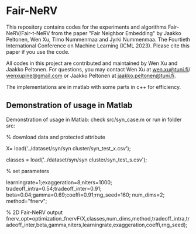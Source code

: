 # Fair-NeRV
This repository contains codes for the experiments and algorithms Fair-NeRV/Fair-t-NeRV from the paper "Fair Neighbor Embedding" by Jaakko Peltonen, Wen Xu, Timo Nummenmaa and Jyrki Nummenmaa. The Fourtieth International Conference on Machine Learning (ICML 2023). Please cite this paper if you use the code.

All codes in this project are contributed and maintained by Wen Xu and Jaakko Peltonen. For questions, you may contact Wen Xu at wen.xu@tuni.fi/ wenxupine@gmail.com or Jaakko Peltonen at jaakko.peltonen@tuni.fi.

The implementations are in matlab with some parts in c++ for efficiency.

## Demonstration of usage in Matlab
Demonstration of usage in Matlab: check src/syn_case.m or run in folder src:

% download data and protected attribute

X= load('../dataset/syn/syn cluster/syn_test_x.csv');  

classes = load('../dataset/syn/syn cluster/syn_test_s.csv'); 

% set parameters

learningrate=1;exaggeration=8;niters=1000;
tradeoff_intra=0.54;tradeoff_inter=0.91;
beta=0.04;gamma=0.69;coeffi=0.91;rng_seed=160; num_dims=2; 
method="fnerv";

% 2D Fair-NeRV output
fnerv_opt=optimization_fnervF(X,classes,num_dims,method,tradeoff_intra,tradeoff_inter,beta,gamma,niters,learningrate,exaggeration,coeffi,rng_seed);





